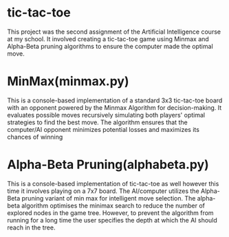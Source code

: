 # tic-tac-toe
This project was the second assignment of the Artificial Intelligence course at my school. It involved creating a tic-tac-toe game using Minmax and Alpha-Beta pruning algorithms to ensure the computer made the optimal move.

# MinMax(minmax.py)
This is a console-based implementation of a standard 3x3 tic-tac-toe board with an opponent powered by the Minmax Algorithm for decision-making. It evaluates possible moves recursively simulating both players' optimal strategies to find the best move. The algorithm ensures that the computer/AI opponent minimizes potential losses and maximizes its chances of winning

# Alpha-Beta Pruning(alphabeta.py)
This is a console-based implementation of tic-tac-toe as well however this time it involves playing on a 7x7 board. The AI/computer utilizes the Alpha-Beta pruning variant of min max for intelligent move selection. The alpha-beta algorithm optimises the minimax search to reduce the number of explored nodes in the game tree. However, to prevent the algorithm from running for a long time the user specifies the depth at which the AI should reach in the tree.
